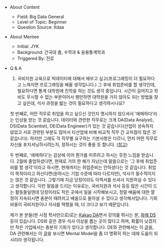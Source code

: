 - About Content
    - Field: Big Data General
    - Level of Topic: Beginner
    - Question Source: Itdaa

- About Mentee
    - Initial: JYK
    - Background: 건국대 졸, 수학과 & 응용통계학과
    - Triggered By: 진로

- Q & A
    1. 국비지원 교육으로 빅데이터에 대해서 배우고 싶고(프로그래밍이 더 필요하다고 느껴지면 프로그래밍을 배울 생각입니다.) 그 후에 취업준비를 할 생각인데, 필요하다면 통계 대학원에 진학을 하는 것도 생각 중입니다.
    시간이 길어지고 학비도 무시할 수 없는 부분이어서 웬만하면 대학원을 가지 않아도 되는 방법을 찾고 싶은데, 석사 과정을 밟는 것이 필요하다고 생각하시나요?

    첫 번째로, 어떤 직무로 취업을 하고 싶으신 것인지 명시하지 않으셔서 '애매하다'라는 인상을 받는 것 같습니다. 데이터와 관련한 직무로는 크게 DA(Data Analyst), DS(Data Scientist), DE(Data Engineer)가 있는 것 같습니다(산업이 성숙하지 않았고 서로 관련된 부분도 많아서 타산업에 비해 비교적 직무 간 교차점이 많은 것 같습니다). 하지만 그래도 각 직무별 요구하는 기본사항은 다르니, 먼저 어떤 직무로 자신을 포지셔닝하시려는지, 정하시는 것이 좋을 듯 합니다. ([참고](https://inspirit941.tistory.com/entry/%EB%8D%B0%EC%9D%B4%ED%84%B0-%EC%97%94%EC%A7%80%EB%8B%88%EC%96%B4-vs-%EB%8D%B0%EC%9D%B4%ED%84%B0-%EC%82%AC%EC%9D%B4%EC%96%B8%ED%8B%B0%EC%8A%A4%ED%8A%B8-vs-%EB%8D%B0%EC%9D%B4%ED%84%B0-%EB%B6%84%EC%84%9D%EA%B0%80-%EC%B0%A8%EC%9D%B4%EA%B0%80-%EB%AD%98%EA%B9%8C))

    두 번째로, '애매하다'는 감상에 이어 뭔가를 미루려고 하시는 듯한 느낌을 받습니다. 2월에 졸업하셨다면, 현재로 거의 한 해가 지났는데 말씀으로는 '그 후에 취업준비를 할 생각'이라고 하시면, 현재까지는 취업준비는 안하셨다는 것 같습니다. 취업이 목적이라고 하신다면(원하시는 기업 수준에 따라 다르지만), 석사가 필수적이지는 않은 것 같습니다. 그렇기에 지금 당장이라도 이력서를 쓰셔서 지원하실 수 있다고 생각합니다. 이런 말씀을 드리는 이유로는, 국비지원과 석사 등등 많은 시간이 드는 활동들일텐데 당장이라도 작은 곳에서 일을 시작해보시고, 정말 배움에 대한 열정이 지속되시면 충분이 때려치고 배움으로 돌아설 수 있다고 생각해서입니다. 기회비용이 국비지원이나 석사를 택했을 때, 더 크다고 보기 때문입니다.

    제가 본 분들(현 시점 학사만으로)로는 [Kakao DA](https://lumiamitie.github.io/mino/)면서 강의를 뛰시는 분, [화해 DS](https://brunch.co.kr/@birdview/7) 등이 있습니다. DS와 같은 경우 석사 이상을 뽑는 곳이 많다고 하며, 확률이 낮겠지만 작은 기업에서는 충분히 기회가 있다고 생각합니다. DE와 관련해서는 이 [글](https://github.com/kadensungbincho/mentoring/blob/master/191019_%EB%8D%B0%EC%9D%B4%ED%84%B0%20%EC%97%94%EC%A7%80%EB%8B%88%EC%96%B4%EB%A1%9C%EC%84%9C%EC%9D%98%20%ED%95%84%EC%88%98%20%EC%97%AD%EB%9F%89.md)을, DA 관련해서는 이 [글](https://github.com/kadensungbincho/mentoring/blob/master/191008_%EB%8D%B0%EC%9D%B4%ED%84%B0%20%EC%A0%84%EB%AC%B8%EA%B0%80%EC%9D%98%20%EC%A7%81%EB%AC%B4%ED%99%9C%EB%8F%99%EC%9D%B4%20%EA%B6%81%EA%B8%88%ED%95%A9%EB%8B%88%EB%8B%A4.md)을 보시면 Mental Model을 좀 더 명확히 하는 데에 도움이 되시리라 생각됩니다.